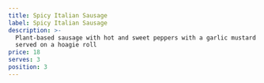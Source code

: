```yaml
---
title: Spicy Italian Sausage
label: Spicy Italian Sausage
description: >-
  Plant-based sausage with hot and sweet peppers with a garlic mustard and
  served on a hoagie roll
price: 18
serves: 3
position: 3
---
```


